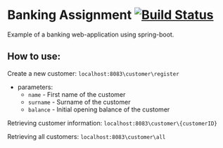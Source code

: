 # Banking Assignment [![Build Status](https://travis-ci.com/swatarianess/banking_assignment.svg?branch=master)](https://travis-ci.com/swatarianess/banking_assignment)
Example of a banking web-application using spring-boot.

## How to use:
Create a new customer:
`localhost:8083\customer\register`
* parameters:
  * `name` - First name of the customer
  * `surname` - Surname of the customer
  * `balance` - Initial opening balance of the customer

Retrieving customer information:
`localhost:8083\customer\{customerID}`

Retrieving all customers:
`localhost:8083\customer\all`
